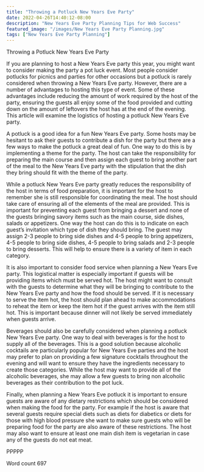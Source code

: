 ```yaml
---
title: "Throwing a Potluck New Years Eve Party"
date: 2022-04-26T14:40:12-08:00
description: "New Years Eve Party Planning Tips for Web Success"
featured_image: "/images/New Years Eve Party Planning.jpg"
tags: ["New Years Eve Party Planning"]
---
```


Throwing a Potluck New Years Eve Party

If you are planning to host a New Years Eve party this year, you might want to consider making the party a pot luck event. Most people consider potlucks for picnics and parties for other occasions but a potluck is rarely considered when throwing a New Years Eve party. However, there are a number of advantages to hosting this type of event. Some of these advantages include reducing the amount of work required by the host of the party, ensuring the guests all enjoy some of the food provided and cutting down on the amount of leftovers the host has at the end of the evening. This article will examine the logistics of hosting a potluck New Years Eve party.

A potluck is a good idea for a fun New Years Eve party. Some hosts may be hesitant to ask their guests to contribute a dish for the party but there are a few ways to make the potluck a great deal of fun. One way to do this is by implementing a theme for the party. The host can take the responsibility for preparing the main course and then assign each guest to bring another part of the meal to the New Years Eve party with the stipulation that the dish they bring should fit with the theme of the party. 

While a potluck New Years Eve party greatly reduces the responsibility of the host in terms of food preparation, it is important for the host to remember she is still responsible for coordinating the meal. The host should take care of ensuring all of the elements of the meal are provided. This is important for preventing each guest from bringing a dessert and none of the guests bringing savory items such as the main course, side dishes, salads or appetizers. One way the host can do this is to indicate on each guest’s invitation which type of dish they should bring. The guest may assign 2-3 people to bring side dishes and 4-5 people to bring appetizers, 4-5 people to bring side dishes, 4-5 people to bring salads and 2-3 people to bring desserts. This will help to ensure there is a variety of item in each category. 

It is also important to consider food service when planning a New Years Eve party. This logistical matter is especially important if guests will be providing items which must be served hot. The host might want to consult with the guests to determine what they will be bringing to contribute to the New Years Eve party and how the food should be served. If it is necessary to serve the item hot, the host should plan ahead to make accommodations to reheat the item or keep the item hot if the guest arrives with the item still hot. This is important because dinner will not likely be served immediately when guests arrive. 

Beverages should also be carefully considered when planning a potluck New Years Eve party. One way to deal with beverages is for the host to supply all of the beverages. This is a good solution because alcoholic cocktails are particularly popular for New Years Eve parties and the host may prefer to plan on providing a few signature cocktails throughout the evening and will want to ensure they have the ingredients necessary to create those categories. While the host may want to provide all of the alcoholic beverages, she may allow a few guests to bring non alcoholic beverages as their contribution to the pot luck.

Finally, when planning a New Years Eve potluck it is important to ensure guests are aware of any dietary restrictions which should be considered when making the food for the party. For example if the host is aware that several guests require special diets such as diets for diabetics or diets for those with high blood pressure she want to make sure guests who will be preparing food for the party are also aware of these restrictions. The host may also want to ensure at least one main dish item is vegetarian in case any of the guests do not eat meat. 

PPPPP

Word count 697



